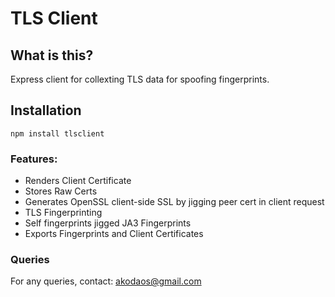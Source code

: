# TLS Client

## What is this?
Express client for collexting TLS data for spoofing fingerprints.

## Installation
`npm install tlsclient`

### Features:
* Renders Client Certificate
* Stores Raw Certs
* Generates OpenSSL client-side SSL by jigging peer cert in client request
* TLS Fingerprinting
* Self fingerprints jigged JA3 Fingerprints
* Exports Fingerprints and Client Certificates

### Queries
For any queries, contact: akodaos@gmail.com
